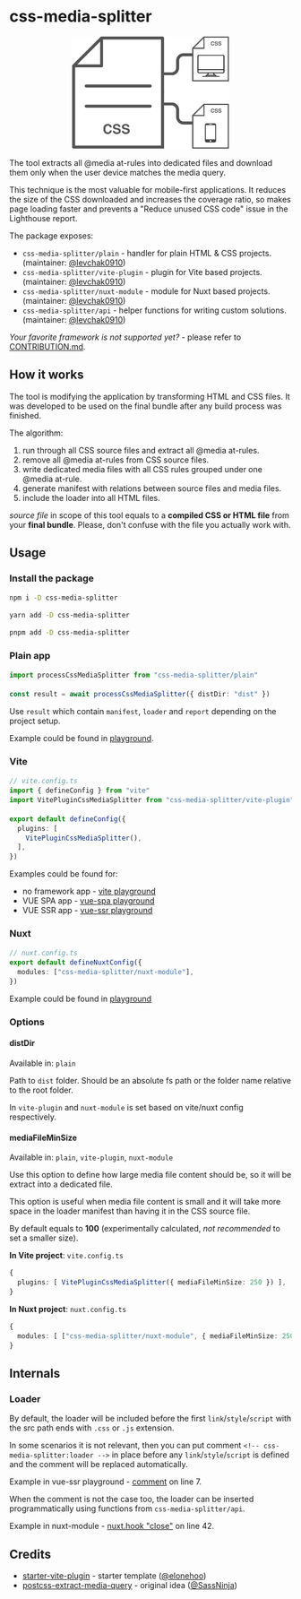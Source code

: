 # css-media-splitter

<p align="center">
<img src="./assets/css-media-splitter.png" alt="css-media-splitter logo" height="200">
</p>

The tool extracts all @media at-rules into dedicated files and download them only when the user device matches the media query.

This technique is the most valuable for mobile-first applications. It reduces the size of the CSS downloaded and increases the coverage ratio, so makes page loading faster and prevents a "Reduce unused CSS code" issue in the Lighthouse report.

The package exposes:

- `css-media-splitter/plain` - handler for plain HTML & CSS projects. (maintainer: [@levchak0910](https://github.com/levchak0910))
- `css-media-splitter/vite-plugin` - plugin for Vite based projects. (maintainer: [@levchak0910](https://github.com/levchak0910))
- `css-media-splitter/nuxt-module` - module for Nuxt based projects. (maintainer: [@levchak0910](https://github.com/levchak0910))
- `css-media-splitter/api` - helper functions for writing custom solutions. (maintainer: [@levchak0910](https://github.com/levchak0910))

_Your favorite framework is not supported yet?_ - please refer to [CONTRIBUTION.md](./CONTRIBUTING.md#new-integration).

## How it works

The tool is modifying the application by transforming HTML and CSS files. It was developed to be used on the final bundle after any build process was finished.

The algorithm:

1. run through all CSS source files and extract all @media at-rules.
2. remove all @media at-rules from CSS source files.
3. write dedicated media files with all CSS rules grouped under one @media at-rule.
4. generate manifest with relations between source files and media files.
5. include the loader into all HTML files.

_source file_ in scope of this tool equals to a **compiled CSS or HTML file** from your **final bundle**. Please, don't confuse with the file you actually work with.

## Usage

### Install the package

```bash
npm i -D css-media-splitter
```

```bash
yarn add -D css-media-splitter
```

```bash
pnpm add -D css-media-splitter
```

### Plain app

```ts
import processCssMediaSplitter from "css-media-splitter/plain"

const result = await processCssMediaSplitter({ distDir: "dist" })
```

Use `result` which contain `manifest`, `loader` and `report` depending on the project setup.

Example could be found in [playground](./playground/plain/media-splitter.ts).

### Vite

```ts
// vite.config.ts
import { defineConfig } from "vite"
import VitePluginCssMediaSplitter from "css-media-splitter/vite-plugin"

export default defineConfig({
  plugins: [
    VitePluginCssMediaSplitter(),
  ],
})
```

Examples could be found for:

- no framework app - [vite playground](./playground/vite/vite.config.ts)
- VUE SPA app - [vue-spa playground](./playground/vue-spa/vite.config.ts)
- VUE SSR app - [vue-ssr playground](./playground/vue-spa/vite.config.ts)

### Nuxt

```ts
// nuxt.config.ts
export default defineNuxtConfig({
  modules: ["css-media-splitter/nuxt-module"],
})
```

Example could be found in [playground](./playground/nuxt/nuxt.config.ts)

### Options

#### distDir

Available in: `plain`

Path to `dist` folder. Should be an absolute fs path or the folder name relative to the root folder.

In `vite-plugin` and `nuxt-module` is set based on vite/nuxt config respectively.

#### mediaFileMinSize

Available in: `plain`, `vite-plugin`, `nuxt-module`

Use this option to define how large media file content should be, so it will be extract into a dedicated file.

This option is useful when media file content is small and it will take more space in the loader manifest than having it in the CSS source file.

By default equals to **100** (experimentally calculated, _not recommended_ to set a smaller size).

**In Vite project**: `vite.config.ts`

```ts
{
  plugins: [ VitePluginCssMediaSplitter({ mediaFileMinSize: 250 }) ],
}
```

**In Nuxt project**: `nuxt.config.ts`

```ts
{
  modules: [ ["css-media-splitter/nuxt-module", { mediaFileMinSize: 250 }] ],
}
```

## Internals

### Loader

By default, the loader will be included before the first `link`/`style`/`script` with the src path ends with `.css` or `.js` extension.

In some scenarios it is not relevant, then you can put comment `<!-- css-media-splitter:loader -->` in place before any `link`/`style`/`script` is defined and the comment will be replaced automatically.

Example in vue-ssr playground - [comment](./playground/vue-ssr/index.html) on line 7.

When the comment is not the case too, the loader can be inserted programmatically using functions from `css-media-splitter/api`.

Example in nuxt-module - [nuxt.hook "close"](./src/integrations/nuxt-module.ts) on line 42.

## Credits

- [starter-vite-plugin](https://github.com/elonehoo/starter-vite-plugin) - starter template ([@elonehoo](https://github.com/elonehoo))
- [postcss-extract-media-query](https://github.com/SassNinja/postcss-extract-media-query) - original idea ([@SassNinja](https://github.com/SassNinja))
